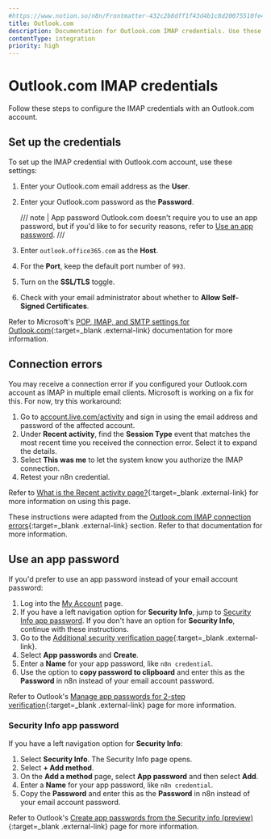 ```yaml
---
#https://www.notion.so/n8n/Frontmatter-432c2b8dff1f43d4b1c8d20075510fe4
title: Outlook.com
description: Documentation for Outlook.com IMAP credentials. Use these credentials to authenticate Outlook.com IMAP in n8n, a workflow automation platform.
contentType: integration
priority: high
---
```


# Outlook.com IMAP credentials

Follow these steps to configure the IMAP credentials with an Outlook.com account.

## Set up the credentials

To set up the IMAP credential with Outlook.com account, use these settings:

1. Enter your Outlook.com email address as the **User**.
2. Enter your Outlook.com password as the **Password**.

    /// note | App password
    Outlook.com doesn't require you to use an app password, but if you'd like to for security reasons, refer to [Use an app password](#use-an-app-password).
    ///

3. Enter `outlook.office365.com` as the **Host**.
4. For the **Port**, keep the default port number of `993`.
5. Turn on the **SSL/TLS** toggle.
6. Check with your email administrator about whether to **Allow Self-Signed Certificates**.

Refer to Microsoft's [POP, IMAP, and SMTP settings for Outlook.com](https://support.microsoft.com/en-us/office/pop-imap-and-smtp-settings-for-outlook-com-d088b986-291d-42b8-9564-9c414e2aa040){:target=_blank .external-link} documentation for more information.

## Connection errors

You may receive a connection error if you configured your Outlook.com account as IMAP in multiple email clients. Microsoft is working on a fix for this. For now, try this workaround:

1. Go to [account.live.com/activity](https://account.live.com/activity) and sign in using the email address and password of the affected account.
1. Under **Recent activity**, find the **Session Type** event that matches the most recent time you received the connection error. Select it to expand the details.
1. Select **This was me** to let the system know you authorize the IMAP connection.
1. Retest your n8n credential.

Refer to [What is the Recent activity page?](https://support.microsoft.com/en-us/account-billing/what-is-the-recent-activity-page-23cf5556-4dbe-70da-82c8-bb3a8d8f8016){:target=_blank .external-link} for more information on using this page.

These instructions were adapted from the [Outlook.com IMAP connection errors](https://support.microsoft.com/en-us/office/pop-imap-and-smtp-settings-for-outlook-com-d088b986-291d-42b8-9564-9c414e2aa040){:target=_blank .external-link} section. Refer to that documentation for more information.

## Use an app password

If you'd prefer to use an app password instead of your email account password:

1. Log into the [My Account](https://myaccount.microsoft.com/) page.
2. If you have a left navigation option for **Security Info**, jump to [Security Info app password](#security-info-app-password). If you don't have an option for **Security Info**, continue with these instructions.
3. Go to the [Additional security verification page](https://account.activedirectory.windowsazure.com/Proofup.aspx){:target=_blank .external-link}.
4. Select **App passwords** and **Create**.
5. Enter a **Name** for your app password, like `n8n credential`.
6. Use the option to **copy password to clipboard** and enter this as the **Password** in n8n instead of your email account password.

Refer to Outlook's [Manage app passwords for 2-step verification](https://support.microsoft.com/en-us/account-billing/manage-app-passwords-for-two-step-verification-d6dc8c6d-4bf7-4851-ad95-6d07799387e9){:target=_blank .external-link} page for more information.

### Security Info app password

If you have a left navigation option for **Security Info**:

1. Select **Security Info**. The Security Info page opens.
2. Select **+ Add method**.
3. On the **Add a method** page, select **App password** and then select **Add**.
4. Enter a **Name** for your app password, like `n8n credential`.
5. Copy the **Password** and enter this as the **Password** in n8n instead of your email account password.

Refer to Outlook's [Create app passwords from the Security info (preview)](https://support.microsoft.com/en-us/account-billing/create-app-passwords-from-the-security-info-preview-page-d8bc744a-ce3f-4d4d-89c9-eb38ab9d4137){:target=_blank .external-link} page for more information.